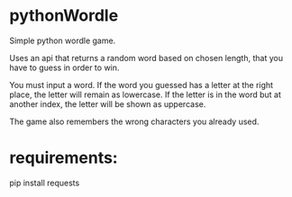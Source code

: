 # pythonWordle
Simple python wordle game.

Uses an api that returns a random word based on chosen length, that you have to guess in order to win.

You must input a word.
If the word you guessed has a letter at the right place, the letter will remain as lowercase. If the letter is in the word but at another index, the letter will be shown as uppercase.

The game also remembers the wrong characters you already used.

# requirements:
pip install requests
